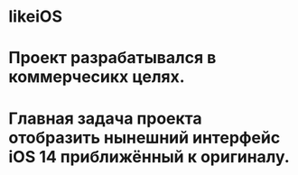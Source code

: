 # likeiOS
# Проект разрабатывался в коммерчесикх целях.
# Главная задача проекта отобразить нынешний интерфейс iOS 14 приближённый к оригиналу.
